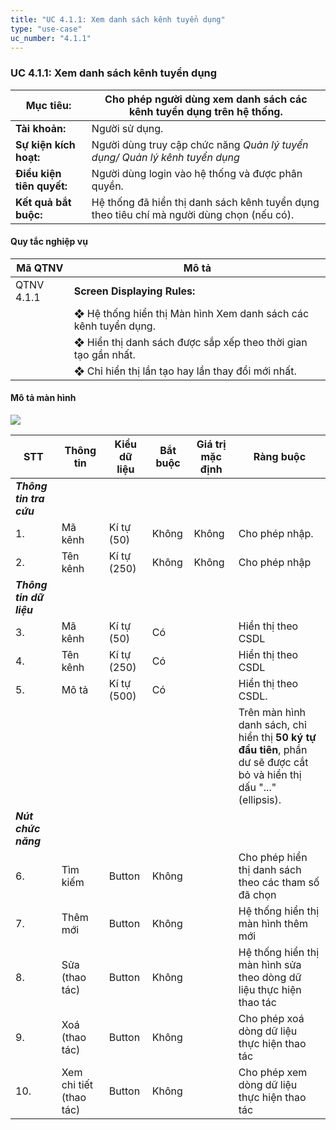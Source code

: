 ```yaml
---
title: "UC 4.1.1: Xem danh sách kênh tuyển dụng"
type: "use-case"
uc_number: "4.1.1"
---
```


### ​UC 4.1.1: Xem danh sách kênh tuyển dụng

| **Mục tiêu:** | Cho phép người dùng xem danh sách các kênh tuyển dụng trên hệ thống. |
| --- | --- |
| **Tài khoản:** | Người sử dụng. |
| **Sự kiện kích hoạt:** | Người dùng truy cập chức năng *Quản lý tuyển dụng/ Quản lý kênh tuyển dụng* |
| **Điều kiện tiên quyết:** | Người dùng login vào hệ thống và được phân quyền. |
| **Kết quả bắt buộc:** | Hệ thống đã hiển thị danh sách kênh tuyển dụng theo tiêu chí mà người dùng chọn (nếu có). |

#### Quy tắc nghiệp vụ

| **Mã QTNV** | **Mô tả** |
| --- | --- |
| QTNV 4.1.1 | **Screen Displaying Rules:** |
|  | ❖ Hệ thống hiển thị Màn hình Xem danh sách các kênh tuyển dụng. |
|  | ❖ Hiển thị danh sách được sắp xếp theo thời gian tạo gần nhất. |
|  | ❖ Chỉ hiển thị lần tạo hay lần thay đổi mới nhất. |

#### Mô tả màn hình

![](media/image38.png)

| **STT** | **Thông tin** | **Kiểu dữ liệu** | **Bắt buộc** | **Giá trị mặc định** | **Ràng buộc** |
| --- | --- | --- | --- | --- | --- |
| ***Thông tin tra cứu*** |  |  |  |  |  |
| 1\. | Mã kênh | Kí tự (50) | Không | Không | Cho phép nhập. |
| 2\. | Tên kênh | Kí tự (250) | Không | Không | Cho phép nhập |
| ***Thông tin dữ liệu*** |  |  |  |  |  |
| 3\. | Mã kênh | Kí tự (50) | Có |  | Hiển thị theo CSDL |
| 4\. | Tên kênh | Kí tự (250) | Có |  | Hiển thị theo CSDL |
| 5\. | Mô tả | Kí tự (500) | Có |  | Hiển thị theo CSDL. |
|  |  |  |  |  | Trên màn hình danh sách, chỉ hiển thị **50 ký tự đầu tiên**, phần dư sẽ được cắt bỏ và hiển thị dấu \"...\" (ellipsis). |
| ***Nút chức năng*** |  |  |  |  |  |
| 6\. | Tìm kiếm | Button | Không |  | Cho phép hiển thị danh sách theo các tham số đã chọn |
| 7\. | Thêm mới | Button | Không |  | Hệ thống hiển thị màn hình thêm mới |
| 8\. | Sửa (thao tác) | Button | Không |  | Hệ thống hiển thị màn hình sửa theo dòng dữ liệu thực hiện thao tác |
| 9\. | Xoá (thao tác) | Button | Không |  | Cho phép xoá dòng dữ liệu thực hiện thao tác |
| 10\. | Xem chi tiết (thao tác) | Button | Không |  | Cho phép xem dòng dữ liệu thực hiện thao tác |
